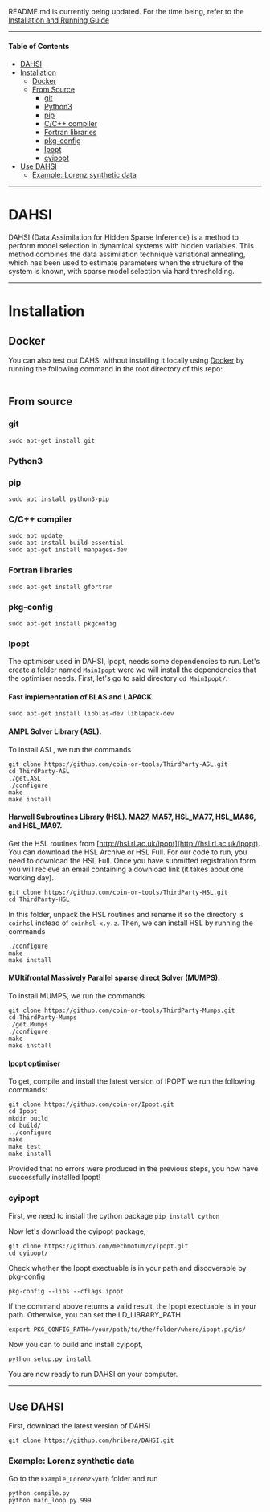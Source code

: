 README.md is currently being updated. For the time being, refer to the [Installation and Running Guide](DAHSI_Installation_Running_Guide.pdf)

-----

#### Table of Contents

* [DAHSI](https://github.com/hribera/DAHSI/edit/master/README.md#dahsi)
* [Installation](https://github.com/hribera/DAHSI/edit/master/README.md#installation)
  * [Docker](https://github.com/hribera/DAHSI/edit/master/README.md#docker)
  * [From Source](https://github.com/hribera/DAHSI/edit/master/README.md#from-source)
    * [git](https://github.com/hribera/DAHSI/edit/master/README.md#git)
    * [Python3](https://github.com/hribera/DAHSI/edit/master/README.md#python3)
    * [pip](https://github.com/hribera/DAHSI/edit/master/README.md#pip)
    * [C/C++ compiler](https://github.com/hribera/DAHSI/edit/master/README.md#c-c++)
    * [Fortran libraries](https://github.com/hribera/DAHSI/edit/master/README.md#fortran-libraries)
    * [pkg-config](https://github.com/hribera/DAHSI/edit/master/README.md#pkg-config)
    * [Ipopt](https://github.com/hribera/DAHSI/edit/master/README.md#ipopt)
    * [cyipopt](https://github.com/hribera/DAHSI/edit/master/README.md#cyipopt)
* [Use DAHSI](https://github.com/hribera/DAHSI/edit/master/README.md#use-dahsi)
  * [Example: Lorenz synthetic data](https://github.com/hribera/DAHSI/edit/master/README.md#example-lorenz-synthetic-data)

-----

# DAHSI

DAHSI (Data Assimilation for Hidden Sparse Inference) is a method to perform model selection in dynamical systems with hidden variables. This method combines the data assimilation technique variational annealing, which has been used to estimate parameters when the structure of the system is known, with sparse model selection via hard thresholding. 

-----

# Installation

## Docker

You can also test out DAHSI without installing it locally using [Docker](https://www.docker.com/get-started/) by running the following command in the root directory of this repo:
```

```

## From source

### git
```
sudo apt-get install git
```

### Python3


### pip
```
sudo apt install python3-pip
```

### C/C++ compiler
```
sudo apt update
sudo apt install build-essential
sudo apt-get install manpages-dev
```

### Fortran libraries
```
sudo apt-get install gfortran
```

### pkg-config
```
sudo apt-get install pkgconfig
```

### Ipopt

The optimiser used in DAHSI, Ipopt, needs some dependencies to run. Let's create a folder named `MainIpopt` were we will install the dependencies that the optimiser needs. First, let's go to said directory `cd MainIpopt/`.

#### Fast implementation of BLAS and LAPACK.
```
sudo apt-get install libblas-dev liblapack-dev
```

#### AMPL Solver Library (ASL).

To install ASL, we run the commands
```
git clone https://github.com/coin-or-tools/ThirdParty-ASL.git
cd ThirdParty-ASL
./get.ASL
./configure
make
make install
```

#### Harwell Subroutines Library (HSL). MA27, MA57, HSL_MA77, HSL_MA86, and HSL_MA97. 

Get the HSL routines from [http://hsl.rl.ac.uk/ipopt](http://hsl.rl.ac.uk/ipopt). You can download the HSL Archive or HSL Full. For our code to run, you need to download the HSL Full. Once you have submitted registration form you will recieve an email containing a download link (it takes about one working day).

```
git clone https://github.com/coin-or-tools/ThirdParty-HSL.git
cd ThirdParty-HSL
```
In this folder, unpack the HSL routines and rename it so the directory is `coinhsl` instead of `coinhsl-x.y.z`. Then, we can install HSL by running the commands

```
./configure
make
make install
```

#### MUltifrontal Massively Parallel sparse direct Solver (MUMPS). 

To install MUMPS, we run the commands
```
git clone https://github.com/coin-or-tools/ThirdParty-Mumps.git
cd ThirdParty-Mumps
./get.Mumps
./configure
make
make install
```

#### Ipopt optimiser

To get, compile and install the latest version of IPOPT we run the following commands:

```
git clone https://github.com/coin-or/Ipopt.git
cd Ipopt
mkdir build
cd build/
../configure
make
make test
make install
```

Provided that no errors were produced in the previous steps, you now have successfully installed Ipopt! 

### cyipopt

First, we need to install the cython package
```pip install cython```

Now let's download the cyipopt package,
```
git clone https://github.com/mechmotum/cyipopt.git
cd cyipopt/
```

Check whether the Ipopt exectuable is in your path and discoverable by pkg-config

```
pkg-config --libs --cflags ipopt
```

If the command above returns a valid result, the Ipopt exectuable is in your path. Otherwise, you can set the LD_LIBRARY_PATH

```
export PKG_CONFIG_PATH=/your/path/to/the/folder/where/ipopt.pc/is/
```

Now you can to build and install cyipopt,
```
python setup.py install
```

You are now ready to run DAHSI on your computer.

-----

## Use DAHSI

First, download the latest version of DAHSI
```
git clone https://github.com/hribera/DAHSI.git
```

### Example: Lorenz synthetic data

Go to the `Example_LorenzSynth` folder and run
```
python compile.py
python main_loop.py 999
```



